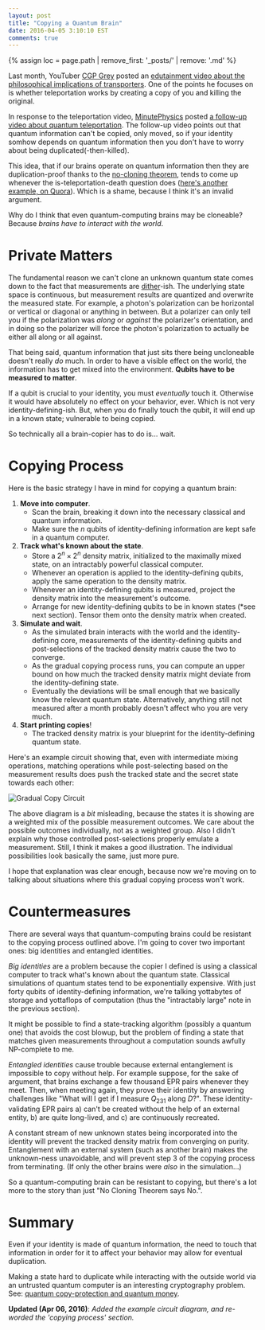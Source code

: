 ```yaml
---
layout: post
title: "Copying a Quantum Brain"
date: 2016-04-05 3:10:10 EST
comments: true
---
```


{% assign loc = page.path | remove_first: '_posts/' | remove: '.md' %}

Last month, YouTuber [CGP Grey](https://www.youtube.com/user/CGPGrey/videos) posted an [edutainment video about the philosophical implications of transporters](https://www.youtube.com/watch?v=nQHBAdShgYI).
One of the points he focuses on is whether teleportation works by creating a copy of you and killing the original.

In response to the teleportation video, [MinutePhysics](https://www.youtube.com/user/minutephysics/videos) posted [a follow-up video about quantum teleportation](https://www.youtube.com/watch?v=dAaHHGHuy1c).
The follow-up video points out that quantum information can't be copied, only moved, so if your identity somhow depends on quantum information then you don't have to worry about being duplicated(-then-killed).

This idea, that if our brains operate on quantum information then they are duplication-proof thanks to the [no-cloning theorem](https://en.wikipedia.org/wiki/No-cloning_theorem), tends to come up whenever the is-teleportation-death question does ([here's another example, on Quora](https://www.quora.com/If-teleportation-is-simply-cloning-arent-you-actually-dying-when-you-teleport)).
Which is a shame, because I think it's an invalid argument.

Why do I think that even quantum-computing brains may be cloneable?
Because *brains have to interact with the world*.

# Private Matters

The fundamental reason we can't clone an unknown quantum state comes down to the fact that measurements are [dither](https://en.wikipedia.org/wiki/Dither)-ish.
The underlying state space is continuous, but measurement results are quantized and overwrite the measured state.
For example, a photon's polarization can be horizontal or vertical or diagonal or anything in between.
But a polarizer can only tell you if the polarization was *along* or *against* the polarizer's orientation, and in doing so the polarizer will force the photon's polarization to actually be either all along or all against.

That being said, quantum information that just sits there being uncloneable doesn't really *do* much.
In order to have a visible effect on the world, the information has to get mixed into the environment.
**Qubits have to be measured to matter**.

If a qubit is crucial to your identity, you must *eventually* touch it.
Otherwise it would have absolutely no effect on your behavior, ever.
Which is not very identity-defining-ish.
But, when you do finally touch the qubit, it will end up in a known state; vulnerable to being copied.

So technically all a brain-copier has to do is... wait.

# Copying Process

Here is the basic strategy I have in mind for copying a quantum brain:

1. **Move into computer**.
    - Scan the brain, breaking it down into the necessary classical and quantum information.
    - Make sure the $n$ qubits of identity-defining information are kept safe in a quantum computer.
2. **Track what's known about the state**.
    - Store a $2^n \times 2^n$ density matrix, initialized to the maximally mixed state, on an intractably powerful classical computer.
    - Whenever an operation is applied to the identity-defining qubits, apply the same operation to the density matrix.
    - Whenever an identity-defining qubits is measured, project the density matrix into the measurement's outcome.
    - Arrange for new identity-defining qubits to be in known states (*see next section).
        Tensor them onto the density matrix when created.
3. **Simulate and wait**.
    - As the simulated brain interacts with the world and the identity-defining core, measurements of the identity-defining qubits and post-selections of the tracked density matrix cause the two to converge.
    - As the gradual copying process runs, you can compute an upper bound on how much the tracked density matrix might deviate from the identity-defining state.
    - Eventually the deviations will be small enough that we basically know the relevant quantum state.
        Alternatively, anything still not measured after a month probably doesn't affect who you are very much.
4. **Start printing copies**!
    - The tracked density matrix is your blueprint for the identity-defining quantum state.

Here's an example circuit showing that, even with intermediate mixing operations, matching operations while post-selecting based on the measurement results does push the tracked state and the secret state towards each other:

<img src="/assets/{{ loc }}/gradual-copy-circuit.png" alt="Gradual Copy Circuit" style="max-width: 100%;"/>

The above diagram is a *bit* misleading, because the states it is showing are a weighted mix of the possible measurement outcomes.
We care about the possible outcomes individually, not as a weighted group.
Also I didn't explain why those controlled post-selections properly emulate a measurement.
Still, I think it makes a good illustration.
The individual possibilities look basically the same, just more pure.

I hope that explanation was clear enough, because now we're moving on to talking about situations where this gradual copying process won't work.

# Countermeasures

There are several ways that quantum-computing brains could be resistant to the copying process outlined above.
I'm going to cover two important ones: big identities and entangled identities.

*Big identities* are a problem because the copier I defined is using a classical computer to track what's known about the quantum state.
Classical simulations of quantum states tend to be exponentially expensive.
With just forty qubits of identity-defining information, we're talking yottabytes of storage and yottaflops of computation (thus the "intractably large" note in the previous section).

It might be possible to find a state-tracking algorithm (possibly a quantum one) that avoids the cost blowup, but the problem of finding a state that matches given measurements throughout a computation sounds awfully NP-complete to me.

*Entangled identities* cause trouble because external entanglement is impossible to copy without help.
For example suppose, for the sake of argument, that brains exchange a few thousand EPR pairs whenever they meet.
Then, when meeting again, they prove their identity by answering challenges like "What will I get if I measure $Q_{231}$ along $D$?".
These identity-validating EPR pairs a) can't be created without the help of an external entity, b) are quite long-lived, and c) are continuously recreated.

A constant stream of new unknown states being incorporated into the identity will prevent the tracked density matrix from converging on purity.
Entanglement with an external system (such as another brain) makes the unknown-ness unavoidable, and will prevent step 3 of the copying process from terminating.
(If only the other brains were *also* in the simulation...)

So a quantum-computing brain can be resistant to copying, but there's a lot more to the story than just "No Cloning Theorem says No.".

# Summary

Even if your identity is made of quantum information, the need to touch that information in order for it to affect your behavior may allow for eventual duplication.

Making a state hard to duplicate while interacting with the outside world via an untrusted quantum computer is an interesting cryptography problem.
See: [quantum copy-protection and quantum money](http://arxiv.org/abs/1110.5353).

**Updated (Apr 06, 2016)**: *Added the example circuit diagram, and re-worded the 'copying process' section.*